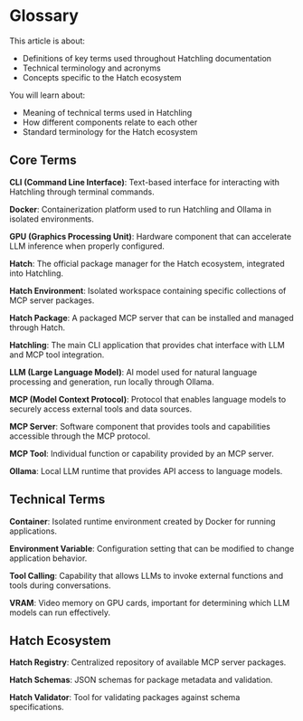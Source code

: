 # Glossary

This article is about:
- Definitions of key terms used throughout Hatchling documentation
- Technical terminology and acronyms
- Concepts specific to the Hatch ecosystem

You will learn about:
- Meaning of technical terms used in Hatchling
- How different components relate to each other
- Standard terminology for the Hatch ecosystem

## Core Terms

**CLI (Command Line Interface)**: Text-based interface for interacting with Hatchling through terminal commands.

**Docker**: Containerization platform used to run Hatchling and Ollama in isolated environments.

**GPU (Graphics Processing Unit)**: Hardware component that can accelerate LLM inference when properly configured.

**Hatch**: The official package manager for the Hatch ecosystem, integrated into Hatchling.

**Hatch Environment**: Isolated workspace containing specific collections of MCP server packages.

**Hatch Package**: A packaged MCP server that can be installed and managed through Hatch.

**Hatchling**: The main CLI application that provides chat interface with LLM and MCP tool integration.

**LLM (Large Language Model)**: AI model used for natural language processing and generation, run locally through Ollama.

**MCP (Model Context Protocol)**: Protocol that enables language models to securely access external tools and data sources.

**MCP Server**: Software component that provides tools and capabilities accessible through the MCP protocol.

**MCP Tool**: Individual function or capability provided by an MCP server.

**Ollama**: Local LLM runtime that provides API access to language models.

## Technical Terms

**Container**: Isolated runtime environment created by Docker for running applications.

**Environment Variable**: Configuration setting that can be modified to change application behavior.

**Tool Calling**: Capability that allows LLMs to invoke external functions and tools during conversations.

**VRAM**: Video memory on GPU cards, important for determining which LLM models can run effectively.

## Hatch Ecosystem

**Hatch Registry**: Centralized repository of available MCP server packages.

**Hatch Schemas**: JSON schemas for package metadata and validation.

**Hatch Validator**: Tool for validating packages against schema specifications.